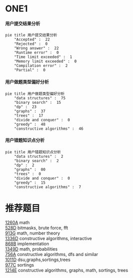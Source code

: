 # __ONE1__

<!-- tabs:start -->



#### **用户提交结果分析**

```mermaid
pie title 用户提交结果分析
    "Accepted" :  22
    "Rejected" :  0
    "Wrong answer" :  22
    "Runtime error" :  0
    "Time limit exceeded" :  1
    "Memory limit exceeded" :  0
    "Compilation error" :  2
    "Partial" :  0
```

#### **用户做题类型偏好分析**

```mermaid
pie title 用户做题类型偏好分析
    "data structures" :  75
    "binary search" :  15
    "dp" :  23
    "graphs" :  37
    "trees" :  17
    "divide and conquer" :  0
    "greedy" :  48
    "constructive algorithms" :  46
```
#### **用户错题知识点分析**

```mermaid
pie title 用户错题知识点分析
    "data structures" :  2
    "binary search" :  2
    "dp" :  2
    "graphs" :  00
    "trees" :  0
    "divide and conquer" :  0
    "greedy" :  15
    "constructive algorithms" :  7
```



<!-- tabs:end -->
# 推荐题目
[1260A](https://codeforces.com/contest/1260/problem/A)		math		  
[528D](https://codeforces.com/contest/528/problem/D)		bitmasks,
                        brute force,
                        fft		  
[913G](https://codeforces.com/contest/913/problem/G)		math,
                        number theory		  
[1336D](https://codeforces.com/contest/1336/problem/D)		constructive algorithms,
                        interactive		  
[868B](https://codeforces.com/contest/868/problem/B)		implementation		  
[1349D](https://codeforces.com/contest/1349/problem/D)		math,
                        probabilities		  
[756A](https://codeforces.com/contest/756/problem/A)		constructive algorithms,
                        dfs and similar		  
[1011D](https://codeforces.com/contest/1011/problem/D)		dsu,graphs,sortings,trees		  
[977C](https://codeforces.com/contest/977/problem/C)		sortings		  
[1214E](https://codeforces.com/contest/1214/problem/E)		constructive algorithms,
                        graphs,
                        math,
                        sortings,
                        trees		  
